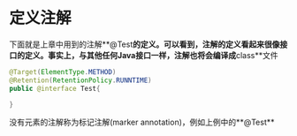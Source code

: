 # 定义注解

下面就是上章中用到的注解**@Test**的定义。可以看到，注解的定义看起来很像接口的定义。事实上，与其他任何Java接口一样，注解也将会编译成**class**文件

```java
@Target(ElementType.METHOD)
@Retention(RetentionPolicy.RUNNTIME)
public @interface Test{

}
```

没有元素的注解称为标记注解\(marker annotation\)，例如上例中的**@Test**





